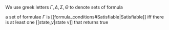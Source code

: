 We use greek letters $\Gamma, \Delta,\Sigma,\Theta$ to denote sets of formula

a set of formulae $\Gamma$ is [[formula_conditions#Satisfiable|Satisfiable]] iff there is at least one [[state_v|state v]] that returns true